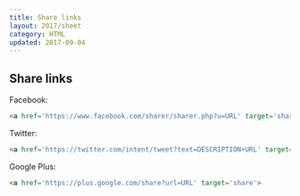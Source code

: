 ```yaml
---
title: Share links
layout: 2017/sheet
category: HTML
updated: 2017-09-04
---
```


## Share links


Facebook:


```html
<a href='https://www.facebook.com/sharer/sharer.php?u=URL' target='share'>
```

Twitter:


```html
<a href='https://twitter.com/intent/tweet?text=DESCRIPTION+URL' target='share'>
```

Google Plus:


```html
<a href='https://plus.google.com/share?url=URL' target='share'>
```
